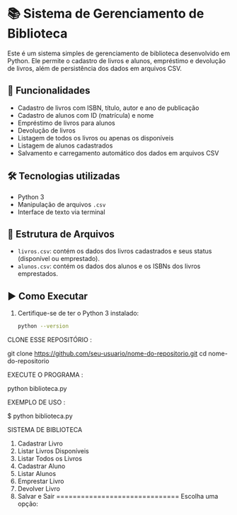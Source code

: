 # 📚 Sistema de Gerenciamento de Biblioteca

Este é um sistema simples de gerenciamento de biblioteca desenvolvido em Python. Ele permite o cadastro de livros e alunos, empréstimo e devolução 
de livros, além de persistência dos dados em arquivos CSV.

## 🚀 Funcionalidades

- Cadastro de livros com ISBN, título, autor e ano de publicação
- Cadastro de alunos com ID (matrícula) e nome
- Empréstimo de livros para alunos
- Devolução de livros
- Listagem de todos os livros ou apenas os disponíveis
- Listagem de alunos cadastrados
- Salvamento e carregamento automático dos dados em arquivos CSV

## 🛠️ Tecnologias utilizadas

- Python 3
- Manipulação de arquivos `.csv`
- Interface de texto via terminal

## 💾 Estrutura de Arquivos

- `livros.csv`: contém os dados dos livros cadastrados e seus status (disponível ou emprestado).
- `alunos.csv`: contém os dados dos alunos e os ISBNs dos livros emprestados.

## ▶️ Como Executar

1. Certifique-se de ter o Python 3 instalado:
   ```bash
   python --version

CLONE ESSE REPOSITÓRIO :

git clone https://github.com/seu-usuario/nome-do-repositorio.git
cd nome-do-repositorio

EXECUTE O PROGRAMA :

python biblioteca.py

 EXEMPLO DE USO : 

$ python biblioteca.py


  SISTEMA DE BIBLIOTECA

1. Cadastrar Livro
2. Listar Livros Disponíveis
3. Listar Todos os Livros
4. Cadastrar Aluno
5. Listar Alunos
6. Emprestar Livro
7. Devolver Livro
8. Salvar e Sair
==============================
Escolha uma opção:


